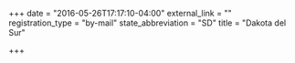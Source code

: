 +++
date = "2016-05-26T17:17:10-04:00"
external_link = ""
registration_type = "by-mail"
state_abbreviation = "SD"
title = "Dakota del Sur"

+++


